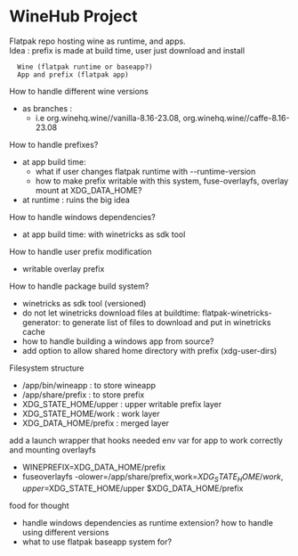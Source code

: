 # WineHub Project

Flatpak repo hosting wine as runtime, and apps.  
Idea : prefix is made at build time, user just download and install
```
  Wine (flatpak runtime or baseapp?)
  App and prefix (flatpak app)
```
How to handle different wine versions
- as branches : 
  - i.e org.winehq.wine//vanilla-8.16-23.08, org.winehq.wine//caffe-8.16-23.08

How to handle prefixes?
- at app build time: 
  - what if user changes flatpak runtime with --runtime-version
  - how to make prefix writable with this system, fuse-overlayfs, overlay mount at XDG_DATA_HOME?
- at runtime : ruins the big idea

How to handle windows dependencies?
- at app build time: with winetricks as sdk tool

How to handle user prefix modification
- writable overlay prefix

How to handle package build system?
- winetricks as sdk tool (versioned)
- do not let winetricks download files at buildtime: flatpak-winetricks-generator: to generate list of files to download and put in winetricks cache
- how to handle building a windows app from source?
- add option to allow shared home directory with prefix (xdg-user-dirs)

Filesystem structure
- /app/bin/wineapp : to store wineapp
- /app/share/prefix : to store prefix
- XDG_STATE_HOME/upper : upper writable prefix layer
- XDG_STATE_HOME/work : work layer
- XDG_DATA_HOME/prefix : merged layer

add a launch wrapper that hooks needed env var for app to work correctly and mounting overlayfs
- WINEPREFIX=XDG_DATA_HOME/prefix
- fuseoverlayfs -olower=/app/share/prefix,work=$XDG_STATE_HOME/work,upper=$XDG_STATE_HOME/upper $XDG_DATA_HOME/prefix

food for thought
- handle windows dependencies as runtime extension? how to handle using different versions
- what to use flatpak baseapp system for?
